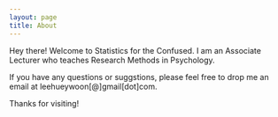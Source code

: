 ```yaml
---
layout: page
title: About
---
```


Hey there! Welcome to Statistics for the Confused. I am an Associate Lecturer who teaches Research Methods in Psychology. 

If you have any questions or suggstions, please feel free to drop me an email at leehueywoon[@]gmail[dot]com. 

Thanks for visiting!
